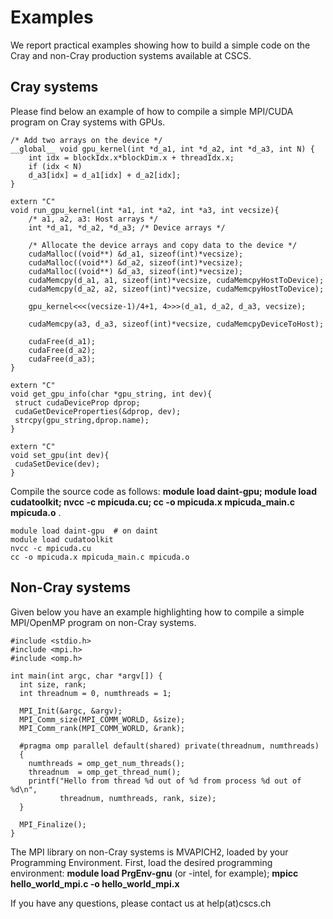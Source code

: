# Examples 

We report practical examples showing how to build a simple code on the Cray and non-Cray production systems available at CSCS.

## Cray systems

Please find below an example of how to compile a simple MPI/CUDA program on Cray systems with GPUs.

```
/* Add two arrays on the device */
__global__ void gpu_kernel(int *d_a1, int *d_a2, int *d_a3, int N) {
    int idx = blockIdx.x*blockDim.x + threadIdx.x;
    if (idx < N)
    d_a3[idx] = d_a1[idx] + d_a2[idx];
}

extern "C"
void run_gpu_kernel(int *a1, int *a2, int *a3, int vecsize){
    /* a1, a2, a3: Host arrays */
    int *d_a1, *d_a2, *d_a3; /* Device arrays */

    /* Allocate the device arrays and copy data to the device */
    cudaMalloc((void**) &d_a1, sizeof(int)*vecsize);
    cudaMalloc((void**) &d_a2, sizeof(int)*vecsize);
    cudaMalloc((void**) &d_a3, sizeof(int)*vecsize);
    cudaMemcpy(d_a1, a1, sizeof(int)*vecsize, cudaMemcpyHostToDevice);
    cudaMemcpy(d_a2, a2, sizeof(int)*vecsize, cudaMemcpyHostToDevice);
 
    gpu_kernel<<<(vecsize-1)/4+1, 4>>>(d_a1, d_a2, d_a3, vecsize);
 
    cudaMemcpy(a3, d_a3, sizeof(int)*vecsize, cudaMemcpyDeviceToHost);
 
    cudaFree(d_a1);
    cudaFree(d_a2);
    cudaFree(d_a3);
}

extern "C"
void get_gpu_info(char *gpu_string, int dev){
 struct cudaDeviceProp dprop;
 cudaGetDeviceProperties(&dprop, dev);
 strcpy(gpu_string,dprop.name);
}

extern "C"
void set_gpu(int dev){
 cudaSetDevice(dev);
}
```

Compile the source code as follows: **module load daint-gpu; module load cudatoolkit; nvcc -c mpicuda.cu; cc -o mpicuda.x mpicuda_main.c mpicuda.o** .

```
module load daint-gpu  # on daint 
module load cudatoolkit
nvcc -c mpicuda.cu
cc -o mpicuda.x mpicuda_main.c mpicuda.o
```

## Non-Cray systems

Given below you have an example highlighting how to compile a simple MPI/OpenMP program on non-Cray systems.
			
```
#include <stdio.h>
#include <mpi.h>
#include <omp.h>

int main(int argc, char *argv[]) {
  int size, rank;
  int threadnum = 0, numthreads = 1;

  MPI_Init(&argc, &argv);
  MPI_Comm_size(MPI_COMM_WORLD, &size);
  MPI_Comm_rank(MPI_COMM_WORLD, &rank);

  #pragma omp parallel default(shared) private(threadnum, numthreads)
  {
    numthreads = omp_get_num_threads();
    threadnum  = omp_get_thread_num();
    printf("Hello from thread %d out of %d from process %d out of %d\n",
           threadnum, numthreads, rank, size);
  }

  MPI_Finalize();
}
```

The MPI library on non-Cray systems is MVAPICH2, loaded by your Programming Environment. First, load the desired programming environment: **module load PrgEnv-gnu** (or -intel, for example); **mpicc hello_world_mpi.c -o hello_world_mpi.x**

If you have any questions, please contact us at help(at)cscs.ch
